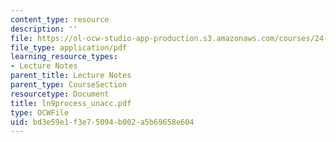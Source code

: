 ```yaml
---
content_type: resource
description: ''
file: https://ol-ocw-studio-app-production.s3.amazonaws.com/courses/24-951-introduction-to-syntax-fall-2003/bd3e59e1f3e75094b002a5b69658e604_ln9process_unacc.pdf
file_type: application/pdf
learning_resource_types:
- Lecture Notes
parent_title: Lecture Notes
parent_type: CourseSection
resourcetype: Document
title: ln9process_unacc.pdf
type: OCWFile
uid: bd3e59e1-f3e7-5094-b002-a5b69658e604
---
```

